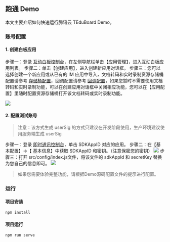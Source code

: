 ##  跑通 Demo
本文主要介绍如何快速运行腾讯云 TEduBoard Demo。

### 账号配置

#### 1. 创建白板应用

步骤一：登录 [互动白板控制台](https://console.cloud.tencent.com/tiw)，在左侧导航栏单击【应用管理】，进入互动白板应用列表。
步骤二：单击【创建应用】，进入创建新应用对话框。
步骤三：您可以选择创建一个新应用或从已有的 IM 应用中导入，文档转码和实时录制资源存储桶配置请参考 [存储桶配置](https://cloud.tencent.com/document/product/1137/45256)，回调配置请参考 [回调配置](https://cloud.tencent.com/document/product/1137/45255)，如果您暂时不需要使用文档转码和实时录制功能，可以在创建应用对话框中关闭相应功能，您可以在【应用配置】里随时配置资源存储桶打开该文档转码或实时录制功能。

![](https://main.qcloudimg.com/raw/ee28f8f7c5d0da78044e3a55b636a30b.png)

#### 2. 配置测试账号

> 注意：该方式生成 userSig 的方式只建议在开发阶段使用，生产环境建议使用服务端生成 userSig

步骤一：登录 [即时通讯控制台](https://console.cloud.tencent.com/im)，单击 SDKAppID 对应的应用。
步骤二：在【基本配置】->【 基本信息】中获取 SDKAppID 和密钥。（注意保密您的密钥）
![](https://main.qcloudimg.com/raw/927dbd204b483c778a73eabd2492033e.png)
步骤三：打开 src/config/index.js文件，将该文件的 sdkAppId 和 secretKey 替换为您自己的信息即可。
![](https://main.qcloudimg.com/raw/97031b62881d1f16afdb7226c5033ba6.png)

> 如果您需要体验完整功能，请根据Demo源码配置文件的提示进行配置。

### 运行

#### 项目安装
```
npm install
```

#### 项目运行
```
npm run serve
```
